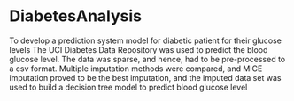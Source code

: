 # DiabetesAnalysis
To develop a prediction system model for diabetic patient  for their glucose levels
The UCI Diabetes Data Repository was used to predict the blood glucose level. The data was sparse, and hence, had to be pre-processed to a csv format.
Multiple imputation methods were compared, and MICE imputation proved to be the best imputation, and the imputed data set was used to build a decision tree model to predict blood glucose level

